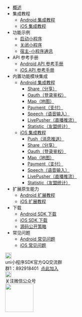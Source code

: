 * [概述](README.md)
* 集成教程
  * [Android 集成教程](UniMPDocs/UseSdk/android.md)
  * [iOS 集成教程](UniMPDocs/UseSdk/ios.md)
* 功能示例
  * [启动小程序](UniMPDocs/Sample/start.md)
  * [关闭小程序](UniMPDocs/Sample/close.md) 
  * [宿主-小程序通讯](UniMPDocs/Sample/event.md) 
* API 参考手册
  * [Android API 参考手册](UniMPDocs/API/android.md)
  * [iOS API 参考手册](UniMPDocs/API/ios.md)
* 内置功能模块集成
  * [Android 集成教程](UniMPDocs/UseModule/android/android.md)
    * [Share（分享）](UniMPDocs/UseModule/android/share.md)
    * [Oauth（登录鉴权）](UniMPDocs/UseModule/android/oauth.md)
    * [Map（地图）](UniMPDocs/UseModule/android/map.md)
    * [Payment（支付）](UniMPDocs/UseModule/android/payment.md)
    * [Speech（语音输入）](UniMPDocs/UseModule/android/speech.md)
    * [LivePusher（直播推流）](UniMPDocs/UseModule/android/livepusher.md)
    * [Statistic（友盟统计）](UniMPDocs/UseModule/android/umstatistic.md)
  * [iOS 集成教程](UniMPDocs/UseModule/ios/ios.md)
    * [Push（消息推送）](UniMPDocs/UseModule/ios/push.md)
    * [Share（分享）](UniMPDocs/UseModule/ios/share.md)
    * [Oauth（登录鉴权）](UniMPDocs/UseModule/ios/oauth.md)
    * [Map（地图）](UniMPDocs/UseModule/ios/map.md)
    * [Payment（支付）](UniMPDocs/UseModule/ios/payment.md)
    * [Speech（语音输入）](UniMPDocs/UseModule/ios/speech.md)
    * [LivePusher（直播推流）](UniMPDocs/UseModule/ios/livepusher.md)
    * [Statistic（友盟统计）](UniMPDocs/UseModule/ios/umstatistic.md)
* 扩展原生能力
  * [Android 扩展教程](UniMPDocs/Extension/android.md)
  * [iOS 扩展教程](UniMPDocs/Extension/ios.md)
* 下载
  * [Android SDK 下载](UniMPDocs/SDKDownload/android.md)
  * [iOS SDK 下载](UniMPDocs/SDKDownload/ios.md)
  * [源码公开策略](UniMPDocs/SDKDownload/opensource.md)
* 常见问题
  * [Android 常见问题](UniMPDocs/FAQ/android.md)
  * [iOS 常见问题](UniMPDocs/FAQ/ios.md)
<div class="contact-box">
  <div class="contact-item">
    <img src="//img-cdn-qiniu.dcloud.net.cn/uniapp/doc/qq@2x.png" width="20" height="20"/>
    <div class="contact-smg">
       <div>uni小程序SDK官方QQ交流群</div>
    <div>群1：892918401 &nbsp;<a target="_blank" href="//shang.qq.com/wpa/qunwpa?idkey=4b0a7a0f7c73efb5cebb38bb8bf7df262b68a31e0205709467eed8cca8da58d1">点此加入</a></div>
    </div>
  </div>
  <div class="contact-item">
    <img src="//img-cdn-qiniu.dcloud.net.cn/uniapp/doc/weixin@2x.png" width="20" height="20"/>
    <div class="contact-smg">
      <div>关注微信公众号</div>
      <img src="https://img-cdn-qiniu.dcloud.net.cn/uniapp/doc/weixin.jpg" width="90" height="90"/>
    </div>
  </div>
</div>
